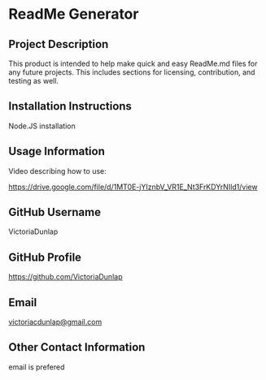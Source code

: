 # ReadMe Generator

  ## Project Description
  This product is intended to help make quick and easy ReadMe.md files for any future projects. This includes sections for licensing, contribution, and testing as well. 

  ## Installation Instructions  
  Node.JS installation

  ## Usage Information
  Video describing how to use:

  https://drive.google.com/file/d/1MT0E-jYIznbV_VR1E_Nt3FrKDYrNIld1/view 

  ## GitHub Username 
  VictoriaDunlap

  ## GitHub Profile 
  https://github.com/VictoriaDunlap

  ## Email
  victoriacdunlap@gmail.com

  ## Other Contact Information 
  email is prefered

